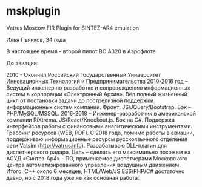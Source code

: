 # mskplugin
Vatrus Moscow FIR Plugin for SINTEZ-AR4 emulation

Илья Пьянков, 34 года

В настоящее время - второй пилот ВС А320 в Аэрофлоте

До авиации:

2010 - Окончил Российский Государственный Университет Инновационных Технологий и Предпринимательства
2010-2016 год – Ведущий инженер по разработке и сопровождению информационных систем в корпорации «Электронный Архив». Вёл полный жизненный цикл от постановки задачи до пострелизной поддержки информационных систем компании. Фронт: JS/JQuery/Bootstrap. Бэк – PHP/MySQL/MSSQL.
2016-2018 – Инженер-разработчик в американской компании RiXtrema. JS/React/Knockout.js. Бэк на C#. Поддержка интерфейсов работы с финансовыми аналитическими инструментами. Граббинг ресурсов (WEB, PDF). 
С 2018 года, помимо работы в авиации, поддерживаю информационные ресурсы русскоязычного отделения сети Vatsim (http://vatrus.info). Разрабатываю DLL-плагин для диспетчерского радара. Цель – сделать его максимально похожим на АСУД «Синтез-Ар4» - ПО, применяемое диспетчерами Московского центра автоматизированного управления воздушным движением.
Итого:
C++ около 6 месяцев, HTML/Web/JS ES6/PHP/C# достаточно давно, но с 2018 года уже не как основная работа.
